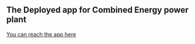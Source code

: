 ## The Deployed app for Combined Energy power plant
[You can reach the app here](https://share.streamlit.io/manu-gr/project-deployment---energy-prediction/main/Random_FOrest_Deployment_final.py)
